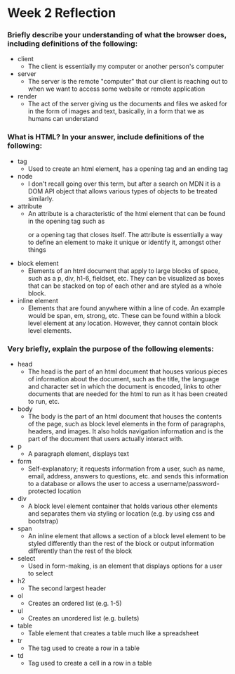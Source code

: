 # Week 2 Reflection

### Briefly describe your understanding of what the browser does, including definitions of the following:

* client
     * The client is essentially my computer or another person's computer
* server
     * The server is the remote "computer" that our client is reaching out to when we want to access some website or remote application
* render
     * The act of the server giving us the documents and files we asked for in the form of images and text, basically, in a form that we as humans can understand

### What is HTML? In your answer, include definitions of the following:

* tag
     * Used to create an html element, has a opening tag <here> and an ending tag </here>
* node
     * I don't recall going over this term, but after a search on MDN it is a DOM API object that allows various types of objects to be treated similarly.
* attribute
     * An attribute is a characteristic of the html element that can be found in the opening tag such as <p class="" style=""> or a opening tag that closes itself. The attribute is essentially a way to define an element to make it unique or identify it, amongst other things
* block element
     * Elements of an html document that apply to large blocks of space, such as a p, div, h1-6, fieldset, etc. They can be visualized as boxes that can be stacked on top of each other and are styled as a whole block.
* inline element
     * Elements that are found anywhere within a line of code. An example would be span, em, strong, etc. These can be found within a block level element at any location. However, they cannot contain block level elements.  

### Very briefly, explain the purpose of the following elements:

* head
     * The head is the part of an html document that houses various pieces of information about the document, such as the title, the language and character set in which the document is encoded, links to other documents that are needed for the html to run as it has been created to run, etc.
* body
     * The body is the part of an html document that houses the contents of the page, such as block level elements in the form of paragraphs, headers, and images. It also holds navigation information and is the part of the document that users actually interact with.
* p
     * A paragraph element, displays text
* form
     * Self-explanatory; it requests information from a user, such as name, email, address, answers to questions, etc. and sends this information to a database or allows the user to access a username/password-protected location
* div
     * A block level element container that holds various other elements and separates them via styling or location (e.g. by using css and bootstrap)
* span
     * An inline element that allows a section of a block level element to be styled differently than the rest of the block or output information differently than the rest of the block
* select
     * Used in form-making, is an element that displays options for a user to select
* h2
     * The second largest header
* ol
     * Creates an ordered list (e.g. 1-5)
* ul
     * Creates an unordered list (e.g. bullets)
* table
     * Table element that creates a table much like a spreadsheet
* tr
     * The tag used to create a row in a table
* td
     * Tag used to create a cell in a row in a table
